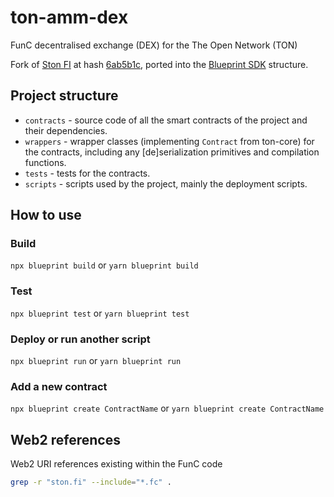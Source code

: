 # ton-amm-dex
FunC decentralised exchange (DEX) for the The Open Network (TON)

Fork of [Ston FI](https://github.com/ston-fi/dex-core) at hash [6ab5b1c](https://github.com/ston-fi/dex-core/commit/6ab5b1cb3ddb6a37a070f980bae84acbb0197814), ported into the [Blueprint SDK](https://github.com/ton-org/blueprint) structure.

## Project structure

-   `contracts` - source code of all the smart contracts of the project and their dependencies.
-   `wrappers` - wrapper classes (implementing `Contract` from ton-core) for the contracts, including any [de]serialization primitives and compilation functions.
-   `tests` - tests for the contracts.
-   `scripts` - scripts used by the project, mainly the deployment scripts.

## How to use

### Build

`npx blueprint build` or `yarn blueprint build`

### Test

`npx blueprint test` or `yarn blueprint test`

### Deploy or run another script

`npx blueprint run` or `yarn blueprint run`

### Add a new contract

`npx blueprint create ContractName` or `yarn blueprint create ContractName`


## Web2 references
Web2 URI references existing within the FunC code

```bash
grep -r "ston.fi" --include="*.fc" .
```
